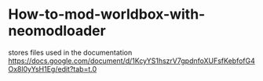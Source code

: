 # How-to-mod-worldbox-with-neomodloader
stores files used in the documentation
https://docs.google.com/document/d/1KcyYS1hszrV7gpdnfoXUFsfKebfofG4Ox8l0yYsH1Eg/edit?tab=t.0
